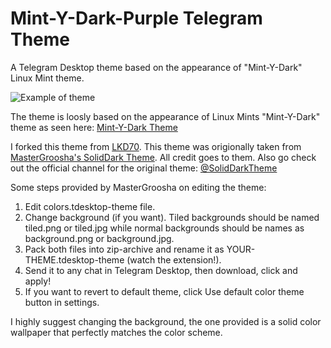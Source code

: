 # Mint-Y-Dark-Purple Telegram Theme
A Telegram Desktop theme based on the appearance of "Mint-Y-Dark" Linux Mint theme.

![Example of theme](https://s23.postimg.org/n0ul00u2j/upload.png)

The theme is loosly based on the appearance of Linux Mints "Mint-Y-Dark" theme as seen here:
[Mint-Y-Dark Theme](https://www.linuxmint.com/pictures/screenshots/sarah/mate-mint-y-dark.png)

I forked this theme from [LKD70](https://github.com/lkd70). This theme was origionally taken from [MasterGroosha's SolidDark Theme](https://github.com/MasterGroosha/telegram-soliddark-theme). All credit goes to them.
Also go check out the official channel for the original theme: [@SolidDarkTheme](https://telegram.me/SolidDarkTheme)

Some steps provided by MasterGroosha on editing the theme:

1. Edit colors.tdesktop-theme file.
2. Change background (if you want). Tiled backgrounds should be named tiled.png or tiled.jpg while normal backgrounds should be names as background.png or background.jpg.
3. Pack both files into zip-archive and rename it as YOUR-THEME.tdesktop-theme (watch the extension!).
4. Send it to any chat in Telegram Desktop, then download, click and apply!
5. If you want to revert to default theme, click Use default color theme button in settings.

I highly suggest changing the background, the one provided is a solid color wallpaper that perfectly matches the color scheme.
